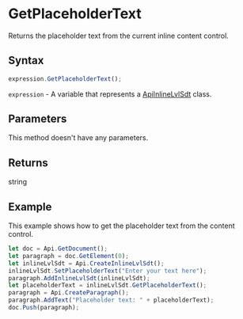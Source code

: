 # GetPlaceholderText

Returns the placeholder text from the current inline content control.

## Syntax

```javascript
expression.GetPlaceholderText();
```

`expression` - A variable that represents a [ApiInlineLvlSdt](../ApiInlineLvlSdt.md) class.

## Parameters

This method doesn't have any parameters.

## Returns

string

## Example

This example shows how to get the placeholder text from the content control.

```javascript
let doc = Api.GetDocument();
let paragraph = doc.GetElement(0);
let inlineLvlSdt = Api.CreateInlineLvlSdt();
inlineLvlSdt.SetPlaceholderText("Enter your text here");
paragraph.AddInlineLvlSdt(inlineLvlSdt);
let placeholderText = inlineLvlSdt.GetPlaceholderText();
paragraph = Api.CreateParagraph();
paragraph.AddText("Placeholder text: " + placeholderText);
doc.Push(paragraph);
```
